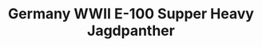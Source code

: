 ---
layout: product
title: "Germany WWII E-100 Supper Heavy Jagdpanther"
price: "2000" 
desc: "Maketa"
img_path: "/assets/img/UA72036.webp"
brand: "N/A"
available: false
special_offer: false
new: false
soon: false
cat: "010000"
subcat: "013300"
subsubcat: "0N/A"
sifra: "UA72036"
popular: false
spec: false
---